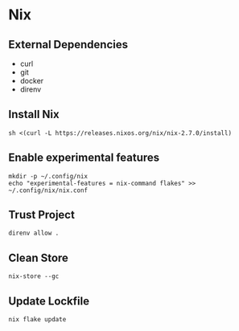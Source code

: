 # Nix

## External Dependencies
* curl
* git
* docker
* direnv

## Install Nix

```
sh <(curl -L https://releases.nixos.org/nix/nix-2.7.0/install)
```

## Enable experimental features

```
mkdir -p ~/.config/nix
echo "experimental-features = nix-command flakes" >> ~/.config/nix/nix.conf
```

## Trust Project

```
direnv allow .
```

## Clean Store

```
nix-store --gc
```

## Update Lockfile

```
nix flake update
```
